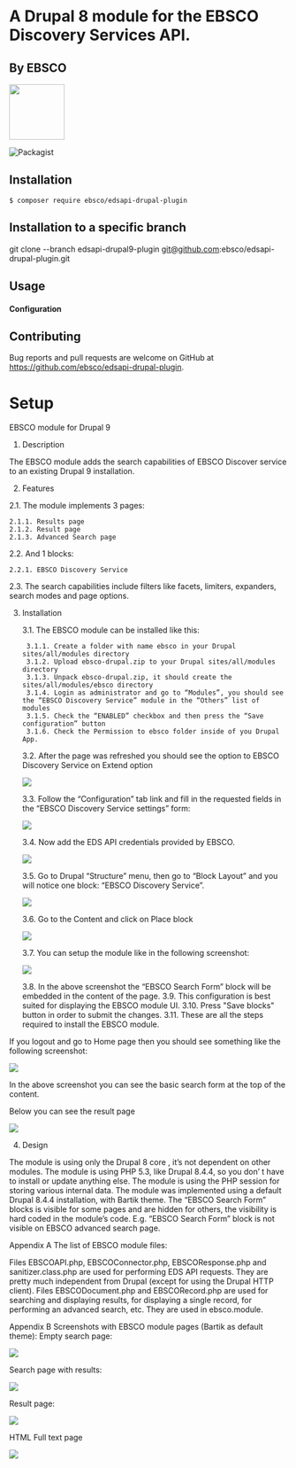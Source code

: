# A Drupal 8 module for the EBSCO Discovery Services API.

## By EBSCO

  <img src="https://www.ebsco.com/themes/custom/cog_ebsco/logo.svg" width="100" height="100" />

![Packagist](https://img.shields.io/packagist/v/ebsco/edsapi-drupal8-plugin.svg)

## Installation
`$ composer require ebsco/edsapi-drupal-plugin`
## Installation to a specific branch
git clone --branch edsapi-drupal9-plugin git@github.com:ebsco/edsapi-drupal-plugin.git

## Usage

#### Configuration

## Contributing

Bug reports and pull requests are welcome on GitHub at https://github.com/ebsco/edsapi-drupal-plugin.


# Setup 

EBSCO module for Drupal 9
1. Description

The EBSCO module adds the search capabilities of EBSCO Discover service to an existing Drupal 9 installation.

2. Features

2.1. The module implements 3 pages:

    2.1.1. Results page
    2.1.2. Result page
    2.1.3. Advanced Search page

2.2. And 1 blocks: 

    2.2.1. EBSCO Discovery Service
    
2.3. The search capabilities include filters like facets, limiters, expanders, search modes and page options.

3. Installation

    3.1. The EBSCO module can be installed like this:

        3.1.1. Create a folder with name ebsco in your Drupal sites/all/modules directory
        3.1.2. Upload ebsco-drupal.zip to your Drupal sites/all/modules directory
        3.1.3. Unpack ebsco-drupal.zip, it should create the sites/all/modules/ebsco directory
        3.1.4. Login as administrator and go to “Modules”, you should see the “EBSCO Discovery Service” module in the “Others” list of modules
        3.1.5. Check the “ENABLED” checkbox and then press the “Save configuration” button
        3.1.6. Check the Permission to ebsco folder inside of you Drupal App.

    3.2. After the page was refreshed you should see the option to EBSCO Discovery Service on Extend option

    <img src="https://widgets.ebscohost.com/prod/simplekey/drupal8-setup/imgs/img-drupal-setup-001.png"/>

    3.3. Follow the “Configuration” tab link and fill in the requested fields in the “EBSCO Discovery Service settings” form:

    <img src="https://widgets.ebscohost.com/prod/simplekey/drupal8-setup/imgs/img-drupal-setup-002.png"/>

    3.4. Now add the EDS API credentials provided by EBSCO.

    <img src="https://widgets.ebscohost.com/prod/simplekey/drupal8-setup/imgs/img-drupal-setup-003.png"/>

    3.5. Go to Drupal “Structure” menu, then go to “Block Layout” and you will notice one block: “EBSCO Discovery Service”.

    <img src="https://widgets.ebscohost.com/prod/simplekey/drupal8-setup/imgs/img-drupal-setup-004.png"/>

    3.6. Go to the Content and click on Place block

    <img src="https://widgets.ebscohost.com/prod/simplekey/drupal8-setup/imgs/img-drupal-setup-005.png"/>

    3.7. You can setup the module like in the following screenshot:

    <img src="https://widgets.ebscohost.com/prod/simplekey/drupal8-setup/imgs/img-drupal-setup-006.png"/>

    3.8. In the above screenshot the “EBSCO Search Form” block will be embedded in the content of the page.
    3.9. This configuration is best suited for displaying the EBSCO module UI.
    3.10. Press "Save blocks" button in order to submit the changes.
    3.11. These are all the steps required to install the EBSCO module.

If you logout and go to Home page then you should see something like the following screenshot:

<img src="https://widgets.ebscohost.com/prod/simplekey/drupal8-setup/imgs/img-drupal-setup-007.png"/>

In the above screenshot you can see the basic search form at the top of the content.

Below you can see the result page

<img src="https://widgets.ebscohost.com/prod/simplekey/drupal8-setup/imgs/img-drupal-setup-008.png"/>

4. Design

The module is using only the Drupal 8 core , it’s not dependent on other modules. 
The module is using PHP 5.3, like Drupal 8.4.4, so you don’ t have to install or update anything else.
The module is using the PHP session for storing various internal data.
The module was implemented using a default Drupal 8.4.4 installation, with Bartik theme.
The “EBSCO Search Form” blocks is visible for some pages and are hidden for others, the visibility is hard coded in the module’s code. E.g. “EBSCO Search Form” block is not visible on EBSCO advanced search page.

Appendix A
The list of EBSCO module files:

Files EBSCOAPI.php, EBSCOConnector.php, EBSCOResponse.php and sanitizer.class.php are used for performing EDS API requests. They are pretty much independent from Drupal (except for using the Drupal HTTP client).
Files EBSCODocument.php and EBSCORecord.php are used for searching and displaying results, for displaying a single record, for performing an advanced search, etc. They are used in ebsco.module.


Appendix B
Screenshots with EBSCO module pages (Bartik  as default theme):
Empty search page:

<img src="https://widgets.ebscohost.com/prod/simplekey/drupal8-setup/imgs/img-drupal-setup-009.png"/>

Search page with results:

<img src="https://widgets.ebscohost.com/prod/simplekey/drupal8-setup/imgs/img-drupal-setup-010.png"/>

Result page:

<img src="https://widgets.ebscohost.com/prod/simplekey/drupal8-setup/imgs/img-drupal-setup-011.png"/>

HTML Full text page

<img src="https://widgets.ebscohost.com/prod/simplekey/drupal8-setup/imgs/img-drupal-setup-012.png"/>
